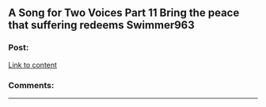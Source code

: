 ## A Song for Two Voices Part 11 Bring the peace that suffering redeems Swimmer963

### Post:

[Link to content](https://archiveofourown.org/works/28945407/chapters/71024265#workskin)

### Comments:

---

